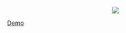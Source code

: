 <p align="center">
<img src="https://i.imgur.com/rZPgIVK.png"></img>
</p>

[Demo](https://juanjoort.github.io/pagination-component/)
